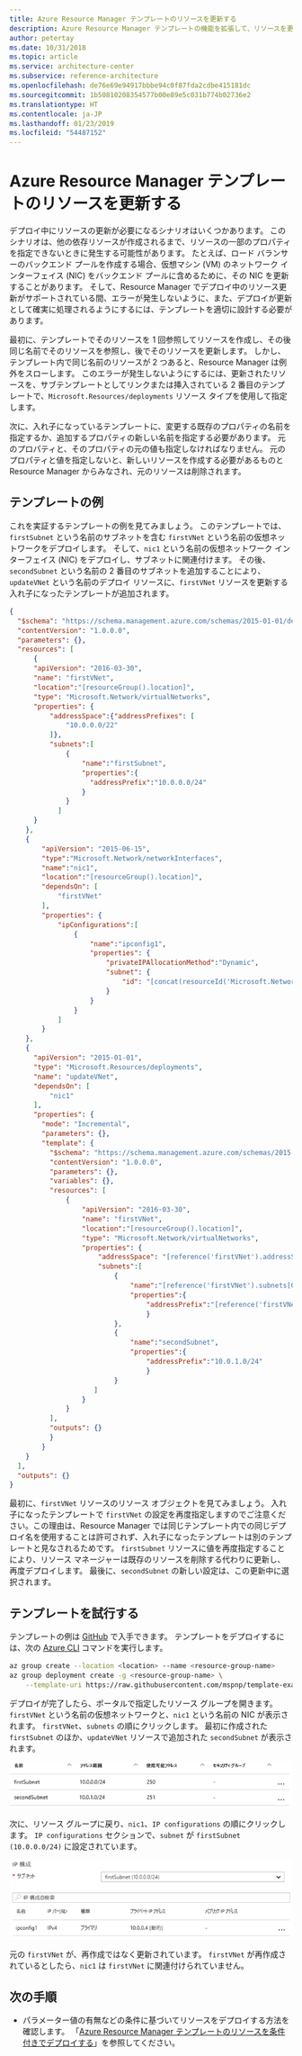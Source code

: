 ```yaml
---
title: Azure Resource Manager テンプレートのリソースを更新する
description: Azure Resource Manager テンプレートの機能を拡張して、リソースを更新する方法について説明します。
author: petertay
ms.date: 10/31/2018
ms.topic: article
ms.service: architecture-center
ms.subservice: reference-architecture
ms.openlocfilehash: de76e69e94917bbbe94c0f87fda2cdbe415181dc
ms.sourcegitcommit: 1b50810208354577b00e89e5c031b774b02736e2
ms.translationtype: HT
ms.contentlocale: ja-JP
ms.lasthandoff: 01/23/2019
ms.locfileid: "54487152"
---
```

# <a name="update-a-resource-in-an-azure-resource-manager-template"></a>Azure Resource Manager テンプレートのリソースを更新する

デプロイ中にリソースの更新が必要になるシナリオはいくつかあります。 このシナリオは、他の依存リソースが作成されるまで、リソースの一部のプロパティを指定できないときに発生する可能性があります。 たとえば、ロード バランサーのバックエンド プールを作成する場合、仮想マシン (VM) のネットワーク インターフェイス (NIC) をバックエンド プールに含めるために、その NIC を更新することがあります。 そして、Resource Manager でデプロイ中のリソース更新がサポートされている間、エラーが発生しないように、また、デプロイが更新として確実に処理されるようにするには、テンプレートを適切に設計する必要があります。

最初に、テンプレートでそのリソースを 1 回参照してリソースを作成し、その後同じ名前でそのリソースを参照し、後でそのリソースを更新します。 しかし、テンプレート内で同じ名前のリソースが 2 つあると、Resource Manager は例外をスローします。 このエラーが発生しないようにするには、更新されたリソースを、サブテンプレートとしてリンクまたは挿入されている 2 番目のテンプレートで、`Microsoft.Resources/deployments` リソース タイプを使用して指定します。

次に、入れ子になっているテンプレートに、変更する既存のプロパティの名前を指定するか、追加するプロパティの新しい名前を指定する必要があります。 元のプロパティと、そのプロパティの元の値も指定しなければなりません。 元のプロパティと値を指定しないと、新しいリソースを作成する必要があるものと Resource Manager からみなされ、元のリソースは削除されます。

## <a name="example-template"></a>テンプレートの例

これを実証するテンプレートの例を見てみましょう。 このテンプレートでは、`firstSubnet` という名前のサブネットを含む `firstVNet` という名前の仮想ネットワークをデプロイします。 そして、`nic1` という名前の仮想ネットワーク インターフェイス (NIC) をデプロイし、サブネットに関連付けます。 その後、`secondSubnet` という名前の 2 番目のサブネットを追加することにより、`updateVNet` という名前のデプロイ リソースに、`firstVNet` リソースを更新する入れ子になったテンプレートが追加されます。

```json
{
  "$schema": "https://schema.management.azure.com/schemas/2015-01-01/deploymentTemplate.json#",
  "contentVersion": "1.0.0.0",
  "parameters": {},
  "resources": [
      {
      "apiVersion": "2016-03-30",
      "name": "firstVNet",
      "location":"[resourceGroup().location]",
      "type": "Microsoft.Network/virtualNetworks",
      "properties": {
          "addressSpace":{"addressPrefixes": [
              "10.0.0.0/22"
          ]},
          "subnets":[
              {
                  "name":"firstSubnet",
                  "properties":{
                    "addressPrefix":"10.0.0.0/24"
                  }
              }
            ]
      }
    },
    {
        "apiVersion": "2015-06-15",
        "type":"Microsoft.Network/networkInterfaces",
        "name":"nic1",
        "location":"[resourceGroup().location]",
        "dependsOn": [
            "firstVNet"
        ],
        "properties": {
            "ipConfigurations":[
                {
                    "name":"ipconfig1",
                    "properties": {
                        "privateIPAllocationMethod":"Dynamic",
                        "subnet": {
                            "id": "[concat(resourceId('Microsoft.Network/virtualNetworks','firstVNet'),'/subnets/firstSubnet')]"
                        }
                    }
                }
            ]
        }
    },
    {
      "apiVersion": "2015-01-01",
      "type": "Microsoft.Resources/deployments",
      "name": "updateVNet",
      "dependsOn": [
          "nic1"
      ],
      "properties": {
        "mode": "Incremental",
        "parameters": {},
        "template": {
          "$schema": "https://schema.management.azure.com/schemas/2015-01-01/deploymentTemplate.json#",
          "contentVersion": "1.0.0.0",
          "parameters": {},
          "variables": {},
          "resources": [
              {
                  "apiVersion": "2016-03-30",
                  "name": "firstVNet",
                  "location":"[resourceGroup().location]",
                  "type": "Microsoft.Network/virtualNetworks",
                  "properties": {
                      "addressSpace": "[reference('firstVNet').addressSpace]",
                      "subnets":[
                          {
                              "name":"[reference('firstVNet').subnets[0].name]",
                              "properties":{
                                  "addressPrefix":"[reference('firstVNet').subnets[0].properties.addressPrefix]"
                                  }
                          },
                          {
                              "name":"secondSubnet",
                              "properties":{
                                  "addressPrefix":"10.0.1.0/24"
                                  }
                          }
                     ]
                  }
              }
          ],
          "outputs": {}
          }
        }
    }
  ],
  "outputs": {}
}
```

最初に、`firstVNet` リソースのリソース オブジェクトを見てみましょう。 入れ子になったテンプレートで `firstVNet` の設定を再度指定しますのでご注意ください。この理由は、Resource Manager では同じテンプレート内での同じデプロイ名を使用することは許可されず、入れ子になったテンプレートは別のテンプレートと見なされるためです。 `firstSubnet` リソースに値を再度指定することにより、リソース マネージャーは既存のリソースを削除する代わりに更新し、再度デプロイします。 最後に、`secondSubnet` の新しい設定は、この更新中に選択されます。

## <a name="try-the-template"></a>テンプレートを試行する

テンプレートの例は [GitHub][github] で入手できます。 テンプレートをデプロイするには、次の [Azure CLI][cli] コマンドを実行します。

```bash
az group create --location <location> --name <resource-group-name>
az group deployment create -g <resource-group-name> \
    --template-uri https://raw.githubusercontent.com/mspnp/template-examples/master/example1-update/deploy.json
```

デプロイが完了したら、ポータルで指定したリソース グループを開きます。 `firstVNet` という名前の仮想ネットワークと、`nic1` という名前の NIC が表示されます。 `firstVNet`、`subnets` の順にクリックします。 最初に作成された `firstSubnet` のほか、`updateVNet` リソースで追加された `secondSubnet` が表示されます。

![元のサブネットと、更新されたサブネット](../_images/firstVNet-subnets.png)

次に、リソース グループに戻り、`nic1`、`IP configurations` の順にクリックします。 `IP configurations` セクションで、`subnet` が `firstSubnet (10.0.0.0/24)` に設定されています。

![nic1 IP 構成設定](../_images/nic1-ipconfigurations.png)

元の `firstVNet` が、再作成ではなく更新されています。 `firstVNet` が再作成されているとしたら、`nic1` は `firstVNet` に関連付けられていません。

## <a name="next-steps"></a>次の手順

* パラメーター値の有無などの条件に基づいてリソースをデプロイする方法を確認します。 「[Azure Resource Manager テンプレートのリソースを条件付きでデプロイする](./conditional-deploy.md)」を参照してください。

[cli]: /cli/azure/?view=azure-cli-latest
[github]: https://github.com/mspnp/template-examples
